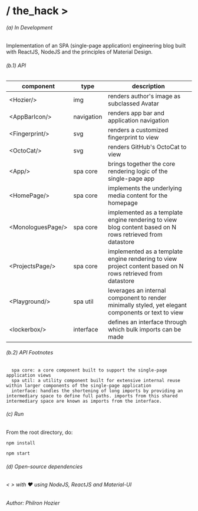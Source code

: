 
# / the_hack >

###### (a) In Development
Implementation of an SPA (single-page application) engineering blog built with ReactJS, NodeJS and the principles of Material Design.


###### (b.1) API
component | type | description
--- | --- | ---
&lt;Hozier/&gt; | img | renders author's image as subclassed Avatar
&lt;AppBarIcon/&gt; | navigation | renders app bar and application navigation
&lt;Fingerprint/&gt; | svg | renders a customized fingerprint to view
&lt;OctoCat/&gt; | svg | renders GitHub's OctoCat to view
&lt;App/&gt; | spa core | brings together the core rendering logic of the single-page app
&lt;HomePage/&gt; | spa core | implements the underlying media content for the homepage
&lt;MonologuesPage/&gt; | spa core | implemented as a template engine rendering to view blog content based on N rows retrieved from datastore
&lt;ProjectsPage/&gt; | spa core | implemented as a template engine rendering to view project content based on N rows retrieved from datastore
&lt;Playground/&gt; | spa util | leverages an internal component to render minimally styled, yet elegant components or text to view
&lt;lockerbox/&gt; | interface | defines an interface through which bulk imports can be made  

###### (b.2) API Footnotes
      spa core: a core component built to support the single-page application views
      spa util: a utility component built for extensive internal reuse within larger components of the single-page application  
      interface: handles the shortening of long imports by providing an intermediary space to define full paths. imports from this shared intermediary space are known as imports from the interface.

###### (c) Run
From the root directory, do:

`npm install`

`npm start`

###### (d) Open-source dependencies
###### < > with ♥ using NodeJS, ReactJS and Material-UI


###### Author: Philron Hozier
